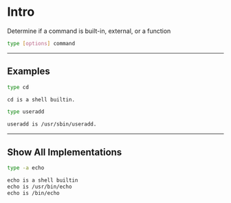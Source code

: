 # Intro

Determine if a command is built-in, external, or a function

```bash {copyable}
type [options] command
```

---

## Examples

```bash {copyable}
type cd
```

```txt {title="Output"}
cd is a shell builtin.
```

```bash {copyable}
type useradd
```

```txt {title="Output"}
useradd is /usr/sbin/useradd.
```

---

## Show All Implementations

```bash {copyable}
type -a echo
```

```txt {title="Output"}
echo is a shell builtin
echo is /usr/bin/echo
echo is /bin/echo
```
